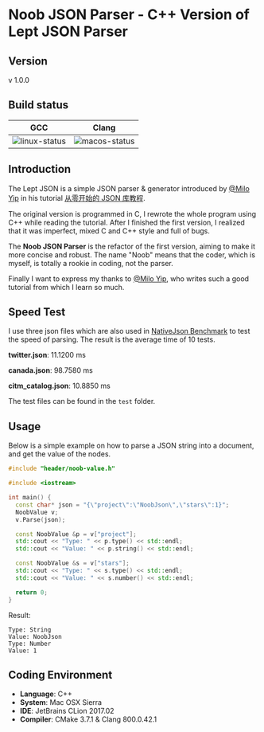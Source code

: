 # Noob JSON Parser - C++ Version of Lept JSON Parser

## Version

v 1.0.0

## Build status

| GCC             | Clang           |
| :-------------: | :-------------: |
| ![linux-status] | ![macos-status] |

[linux-status]: https://travis-ci.org/lilinsanity/Noob-Json-Parser.svg?branch=master "Travis build status"
[macos-status]: https://travis-ci.org/lilinsanity/Noob-Json-Parser.svg?branch=master "Travis build status"

## Introduction

The Lept JSON is a simple JSON parser & generator introduced by [@Milo Yip](https://github.com/miloyip) in his tutorial [从零开始的 JSON 库教程](https://zhuanlan.zhihu.com/p/22457315).

The original version is programmed in C, I rewrote the whole program using C++ while reading the tutorial. After I finished the first version, I realized that it was imperfect, mixed C and C++ style and full of bugs.

The **Noob JSON Parser** is the refactor of the first version, aiming to make it more concise and robust. The name "Noob" means that the coder, which is myself, is totally a rookie in coding, not the parser.

Finally I want to express my thanks to [@Milo Yip](https://github.com/miloyip), who writes such a good tutorial from which I learn so much.

## Speed Test

I use three json files which are also used in [NativeJson Benchmark](https://github.com/miloyip/nativejson-benchmark) to test the speed of parsing. The result is the average time of 10 tests.

**twitter.json**: 11.1200 ms

**canada.json**: 98.7580 ms

**citm_catalog.json**: 10.8850 ms

The test files can be found in the `test` folder.

## Usage

Below is a simple example on how to parse a JSON string into a document, and get the value of the nodes.

```c++
#include "header/noob-value.h"

#include <iostream>

int main() {
  const char* json = "{\"project\":\"NoobJson\",\"stars\":1}";
  NoobValue v;
  v.Parse(json);

  const NoobValue &p = v["project"];
  std::cout << "Type: " << p.type() << std::endl;
  std::cout << "Value: " << p.string() << std::endl;

  const NoobValue &s = v["stars"];
  std::cout << "Type: " << s.type() << std::endl;
  std::cout << "Value: " << s.number() << std::endl;

  return 0;
}
```

Result:

```
Type: String
Value: NoobJson
Type: Number
Value: 1
```

## Coding Environment

* **Language**: C++
* **System**: Mac OSX Sierra
* **IDE**: JetBrains CLion 2017.02
* **Compiler**: CMake 3.7.1 & Clang 800.0.42.1
